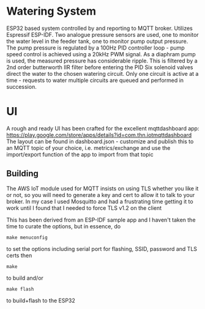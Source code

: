 
# Watering System
ESP32 based system controlled by and reporting to MQTT broker. Utilizes Espressif ESP-IDF.
Two analogue pressure sensors are used, one to monitor the water level in the feeder tank, one to monitor pump output pressure.
The pump pressure is regulated by a 100Hz PID controller loop - pump speed control is achieved using a 20kHz PWM signal.
As a diaphram pump is used, the measured pressure has considerable ripple. This is filtered by a 2nd order butterworth IIR filter before entering the PID
Six solenoid valves direct the water to the chosen watering circuit. Only one circuit is active at a time - requests to water multiple circuits are queued and performed in succession.

# UI
A rough and ready UI has been crafted for the excellent mqttdashboard app: https://play.google.com/store/apps/details?id=com.thn.iotmqttdashboard
The layout can be found in dashboard.json - customize and publish this to an MQTT topic of your choice, i.e. metrics/exchange and use the import/export function of the app to import from that topic

## Building
The AWS IoT module used for MQTT insists on using TLS whether you like it or not, so you will need to generate a key and cert to allow it to talk to your broker. In my case I used Mosquitto and had a frustrating time getting it to work until I found that I needed to force TLS v1.2 on the client
 
This has been derived from an ESP-IDF sample app and I haven't taken the time to curate the options, but in essence, do

	make menuconfig

to set the options including serial port for flashing, SSID, password and TLS certs then 

	make

to build and/or

	make flash

to build+flash to the ESP32

